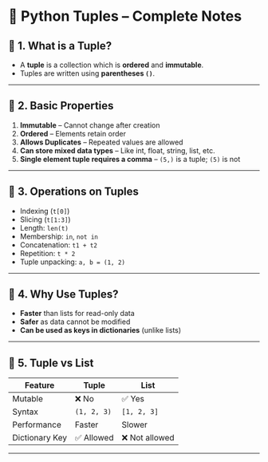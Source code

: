 
# 📘 Python Tuples – Complete Notes

## 🔹 1. What is a Tuple?
- A **tuple** is a collection which is **ordered** and **immutable**.
- Tuples are written using **parentheses `()`**.

---

## 🔹 2. Basic Properties
1. **Immutable** – Cannot change after creation  
2. **Ordered** – Elements retain order  
3. **Allows Duplicates** – Repeated values are allowed  
4. **Can store mixed data types** – Like int, float, string, list, etc.  
5. **Single element tuple requires a comma** – `(5,)` is a tuple; `(5)` is not  

---

## 🔹 3. Operations on Tuples
- Indexing (`t[0]`)
- Slicing (`t[1:3]`)
- Length: `len(t)`
- Membership: `in`, `not in`
- Concatenation: `t1 + t2`
- Repetition: `t * 2`
- Tuple unpacking: `a, b = (1, 2)`

---

## 🔹 4. Why Use Tuples?
- **Faster** than lists for read-only data
- **Safer** as data cannot be modified
- **Can be used as keys in dictionaries** (unlike lists)

---

## 🔹 5. Tuple vs List

| Feature         | Tuple       | List        |
|----------------|-------------|-------------|
| Mutable         | ❌ No        | ✅ Yes       |
| Syntax          | `(1, 2, 3)` | `[1, 2, 3]` |
| Performance     | Faster      | Slower      |
| Dictionary Key  | ✅ Allowed   | ❌ Not allowed |

---

